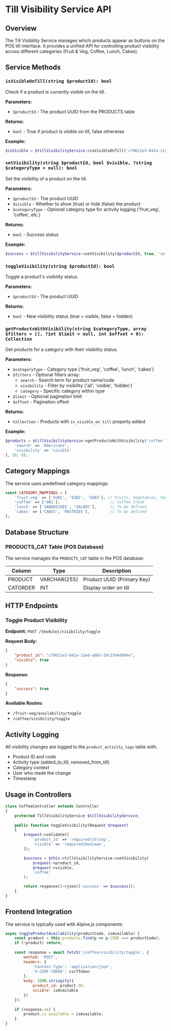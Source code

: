 # Till Visibility Service API

## Overview

The Till Visibility Service manages which products appear as buttons on the POS till interface. It provides a unified API for controlling product visibility across different categories (Fruit & Veg, Coffee, Lunch, Cakes).

## Service Methods

### `isVisibleOnTill(string $productId): bool`

Check if a product is currently visible on the till.

**Parameters:**
- `$productId` - The product UUID from the PRODUCTS table

**Returns:**
- `bool` - True if product is visible on till, false otherwise

**Example:**
```php
$isVisible = $tillVisibilityService->isVisibleOnTill('c79611e3-042a-11ed-a063-10c37b4d894e');
```

### `setVisibility(string $productId, bool $visible, ?string $categoryType = null): bool`

Set the visibility of a product on the till.

**Parameters:**
- `$productId` - The product UUID
- `$visible` - Whether to show (true) or hide (false) the product
- `$categoryType` - Optional category type for activity logging ('fruit_veg', 'coffee', etc.)

**Returns:**
- `bool` - Success status

**Example:**
```php
$success = $tillVisibilityService->setVisibility($productId, true, 'coffee');
```

### `toggleVisibility(string $productId): bool`

Toggle a product's visibility status.

**Parameters:**
- `$productId` - The product UUID

**Returns:**
- `bool` - New visibility status (true = visible, false = hidden)

### `getProductsWithVisibility(string $categoryType, array $filters = [], ?int $limit = null, int $offset = 0): Collection`

Get products for a category with their visibility status.

**Parameters:**
- `$categoryType` - Category type ('fruit_veg', 'coffee', 'lunch', 'cakes')
- `$filters` - Optional filters array:
  - `search` - Search term for product name/code
  - `visibility` - Filter by visibility ('all', 'visible', 'hidden')
  - `category` - Specific category within type
- `$limit` - Optional pagination limit
- `$offset` - Pagination offset

**Returns:**
- `Collection` - Products with `is_visible_on_till` property added

**Example:**
```php
$products = $tillVisibilityService->getProductsWithVisibility('coffee', [
    'search' => 'Americano',
    'visibility' => 'visible'
], 50, 0);
```

## Category Mappings

The service uses predefined category mappings:

```php
const CATEGORY_MAPPINGS = [
    'fruit_veg' => ['SUB1', 'SUB2', 'SUB3'], // Fruits, Vegetables, Veg Barcoded
    'coffee' => ['081'],                      // Coffee Fresh
    'lunch' => ['SANDWICHES', 'SALADS'],      // To be defined
    'cakes' => ['CAKES', 'PASTRIES'],         // To be defined
];
```

## Database Structure

### PRODUCTS_CAT Table (POS Database)

The service manages the `PRODUCTS_CAT` table in the POS database:

| Column | Type | Description |
|--------|------|-------------|
| PRODUCT | VARCHAR(255) | Product UUID (Primary Key) |
| CATORDER | INT | Display order on till |

## HTTP Endpoints

### Toggle Product Visibility

**Endpoint:** `POST /{module}/visibility/toggle`

**Request Body:**
```json
{
    "product_id": "c79611e3-042a-11ed-a063-10c37b4d894e",
    "visible": true
}
```

**Response:**
```json
{
    "success": true
}
```

**Available Routes:**
- `/fruit-veg/availability/toggle`
- `/coffee/visibility/toggle`

## Activity Logging

All visibility changes are logged to the `product_activity_logs` table with:
- Product ID and code
- Activity type (added_to_till, removed_from_till)
- Category context
- User who made the change
- Timestamp

## Usage in Controllers

```php
class CoffeeController extends Controller
{
    protected TillVisibilityService $tillVisibilityService;
    
    public function toggleVisibility(Request $request)
    {
        $request->validate([
            'product_id' => 'required|string',
            'visible' => 'required|boolean',
        ]);

        $success = $this->tillVisibilityService->setVisibility(
            $request->product_id,
            $request->visible,
            'coffee'
        );

        return response()->json(['success' => $success]);
    }
}
```

## Frontend Integration

The service is typically used with Alpine.js components:

```javascript
async toggleProductAvailability(productCode, isAvailable) {
    const product = this.products.find(p => p.CODE === productCode);
    if (!product) return;
    
    const response = await fetch('/coffee/visibility/toggle', {
        method: 'POST',
        headers: {
            'Content-Type': 'application/json',
            'X-CSRF-TOKEN': csrfToken
        },
        body: JSON.stringify({
            product_id: product.ID,
            visible: isAvailable
        })
    });
    
    if (response.ok) {
        product.is_available = isAvailable;
    }
}
```